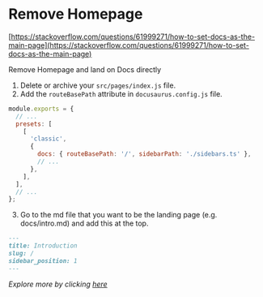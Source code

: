 # Remove Homepage

[https://stackoverflow.com/questions/61999271/how-to-set-docs-as-the-main-page](https://stackoverflow.com/questions/61999271/how-to-set-docs-as-the-main-page)

Remove Homepage and land on Docs directly

1. Delete or archive your `src/pages/index.js` file.
2. Add the `routeBasePath` attribute in `docusaurus.config.js` file.

```js title="docusaurus.config.js"
module.exports = {
  // ...
  presets: [
    [
      'classic',
      {
        docs: { routeBasePath: '/', sidebarPath: './sidebars.ts' },
        // ...
      },
    ],
  ],
  // ...
};
```

3. Go to the md file that you want to be the landing page (e.g. docs/intro.md) and add this at the top.

```md title="docs/intro.md"
---
title: Introduction
slug: /
sidebar_position: 1
---
```

_Explore more by clicking [here](https://docusaurus.io/docs/docs-introduction#docs-only-mode)_
